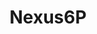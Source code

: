 ---
title: Nexus6P
crosslinks:
- Android
- GooglePixel
- nexus5x
- androidapps
- tasker
- ProjectFi
- AndroidPreviews
- legaladvice
- AndroidQuestions
- androidcirclejerk
- Nexus
- Nexus5
- autotldr
- skeptic
- MotoG
- htcu11
- PickAnAndroidForMe
- androiddev
- google
- oneplus
---